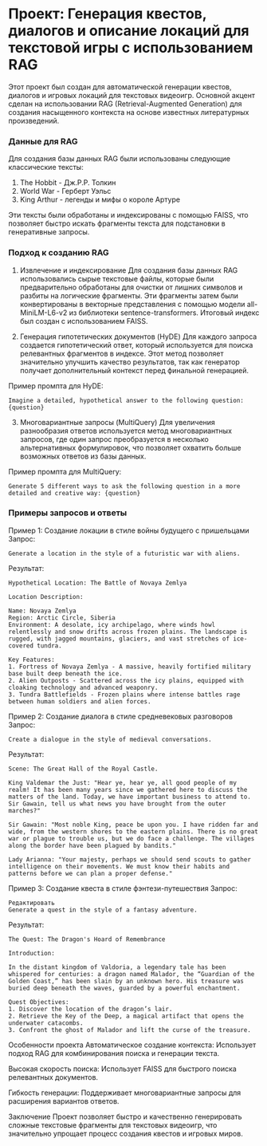 # Проект: Генерация квестов, диалогов и описание локаций для текстовой игры с использованием RAG
Этот проект был создан для автоматической генерации квестов, диалогов и игровых локаций для текстовых видеоигр. Основной акцент сделан на использовании RAG (Retrieval-Augmented Generation) для создания насыщенного контекста на основе известных литературных произведений.

### Данные для RAG
Для создания базы данных RAG были использованы следующие классические тексты:

1) The Hobbit - Дж.Р.Р. Толкин
2) World War - Герберт Уэльс
3) King Arthur - легенды и мифы о короле Артуре

Эти тексты были обработаны и индексированы с помощью FAISS, что позволяет быстро искать фрагменты текста для подстановки в генеративные запросы.

### Подход к созданию RAG
1. Извлечение и индексирование
Для создания базы данных RAG использовались сырые текстовые файлы, которые были предварительно обработаны для очистки от лишних символов и разбиты на логические фрагменты. Эти фрагменты затем были конвертированы в векторные представления с помощью модели all-MiniLM-L6-v2 из библиотеки sentence-transformers. Итоговый индекс был создан с использованием FAISS.

2. Генерация гипотетических документов (HyDE)
Для каждого запроса создается гипотетический ответ, который используется для поиска релевантных фрагментов в индексе. Этот метод позволяет значительно улучшить качество результатов, так как генератор получает дополнительный контекст перед финальной генерацией.

Пример промпта для HyDE:
```
Imagine a detailed, hypothetical answer to the following question: {question}
```
3. Многовариантные запросы (MultiQuery)
Для увеличения разнообразия ответов используется метод многовариантных запросов, где один запрос преобразуется в несколько альтернативных формулировок, что позволяет охватить больше возможных ответов из базы данных.

Пример промпта для MultiQuery:
```
Generate 5 different ways to ask the following question in a more detailed and creative way: {question}
```
### Примеры запросов и ответы
Пример 1: Создание локации в стиле войны будущего с пришельцами
Запрос:
```
Generate a location in the style of a futuristic war with aliens.
```
Результат:
```
Hypothetical Location: The Battle of Novaya Zemlya

Location Description:

Name: Novaya Zemlya  
Region: Arctic Circle, Siberia  
Environment: A desolate, icy archipelago, where winds howl relentlessly and snow drifts across frozen plains. The landscape is rugged, with jagged mountains, glaciers, and vast stretches of ice-covered tundra.

Key Features:
1. Fortress of Novaya Zemlya - A massive, heavily fortified military base built deep beneath the ice.
2. Alien Outposts - Scattered across the icy plains, equipped with cloaking technology and advanced weaponry.
3. Tundra Battlefields - Frozen plains where intense battles rage between human soldiers and alien forces.
```

Пример 2: Создание диалога в стиле средневековых разговоров
Запрос:

```
Create a dialogue in the style of medieval conversations.
```

Результат:

```
Scene: The Great Hall of the Royal Castle.

King Valdemar the Just: "Hear ye, hear ye, all good people of my realm! It has been many years since we gathered here to discuss the matters of the land. Today, we have important business to attend to. Sir Gawain, tell us what news you have brought from the outer marches?"

Sir Gawain: "Most noble King, peace be upon you. I have ridden far and wide, from the western shores to the eastern plains. There is no great war or plague to trouble us, but we do face a challenge. The villages along the border have been plagued by bandits."

Lady Arianna: "Your majesty, perhaps we should send scouts to gather intelligence on their movements. We must know their habits and patterns before we can plan a proper defense."
```

Пример 3: Создание квеста в стиле фэнтези-путешествия
Запрос:
```
Редактировать
Generate a quest in the style of a fantasy adventure.
```
Результат:
```
The Quest: The Dragon's Hoard of Remembrance

Introduction:

In the distant kingdom of Valdoria, a legendary tale has been whispered for centuries: a dragon named Malador, the “Guardian of the Golden Coast,” has been slain by an unknown hero. His treasure was buried deep beneath the waves, guarded by a powerful enchantment.

Quest Objectives:
1. Discover the location of the dragon’s lair.
2. Retrieve the Key of the Deep, a magical artifact that opens the underwater catacombs.
3. Confront the ghost of Malador and lift the curse of the treasure.
```

Особенности проекта
Автоматическое создание контекста: Использует подход RAG для комбинирования поиска и генерации текста.

Высокая скорость поиска: Использует FAISS для быстрого поиска релевантных документов.

Гибкость генерации: Поддерживает многовариантные запросы для расширения вариантов ответов.

Заключение
Проект позволяет быстро и качественно генерировать сложные текстовые фрагменты для текстовых видеоигр, что значительно упрощает процесс создания квестов и игровых миров.
